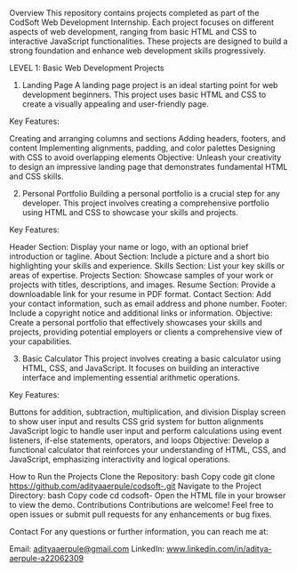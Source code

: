 Overview
This repository contains projects completed as part of the CodSoft Web Development Internship. Each project focuses on different aspects of web development, ranging from basic HTML and CSS to interactive JavaScript functionalities. These projects are designed to build a strong foundation and enhance web development skills progressively.

LEVEL 1: Basic Web Development Projects
1. Landing Page
A landing page project is an ideal starting point for web development beginners. This project uses basic HTML and CSS to create a visually appealing and user-friendly page.

Key Features:

Creating and arranging columns and sections
Adding headers, footers, and content
Implementing alignments, padding, and color palettes
Designing with CSS to avoid overlapping elements
Objective:
Unleash your creativity to design an impressive landing page that demonstrates fundamental HTML and CSS skills.

2. Personal Portfolio
Building a personal portfolio is a crucial step for any developer. This project involves creating a comprehensive portfolio using HTML and CSS to showcase your skills and projects.

Key Features:

Header Section: Display your name or logo, with an optional brief introduction or tagline.
About Section: Include a picture and a short bio highlighting your skills and experience.
Skills Section: List your key skills or areas of expertise.
Projects Section: Showcase samples of your work or projects with titles, descriptions, and images.
Resume Section: Provide a downloadable link for your resume in PDF format.
Contact Section: Add your contact information, such as email address and phone number.
Footer: Include a copyright notice and additional links or information.
Objective:
Create a personal portfolio that effectively showcases your skills and projects, providing potential employers or clients a comprehensive view of your capabilities.

3. Basic Calculator
This project involves creating a basic calculator using HTML, CSS, and JavaScript. It focuses on building an interactive interface and implementing essential arithmetic operations.

Key Features:

Buttons for addition, subtraction, multiplication, and division
Display screen to show user input and results
CSS grid system for button alignments
JavaScript logic to handle user input and perform calculations using event listeners, if-else statements, operators, and loops
Objective:
Develop a functional calculator that reinforces your understanding of HTML, CSS, and JavaScript, emphasizing interactivity and logical operations.

How to Run the Projects
Clone the Repository:
bash
Copy code
git clone https://github.com/adityaaerpule/codsoft-.git
Navigate to the Project Directory:
bash
Copy code
cd codsoft-
Open the HTML file in your browser to view the demo.
Contributions
Contributions are welcome! Feel free to open issues or submit pull requests for any enhancements or bug fixes.

Contact
For any questions or further information, you can reach me at:

Email: adityaaerpule@gmail.com
LinkedIn: www.linkedin.com/in/aditya-aerpule-a22062309
